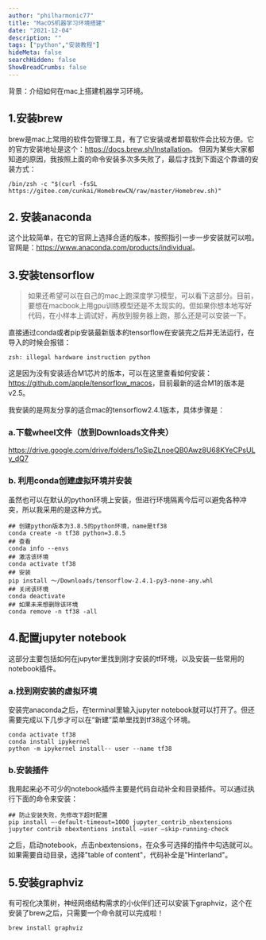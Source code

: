```yaml
---
author: "philharmonic77"
title: "MacOS机器学习环境搭建"
date: "2021-12-04"
description: ""
tags: ["python","安装教程"]
hideMeta: false
searchHidden: false
ShowBreadCrumbs: false
---
```

背景：介绍如何在mac上搭建机器学习环境。

## 1.安装brew

brew是mac上常用的软件包管理工具，有了它安装或者卸载软件会比较方便。它的官方安装地址是这个：<https://docs.brew.sh/Installation>。 但因为某些大家都知道的原因，我按照上面的命令安装多次多失败了，最后才找到下面这个靠谱的安装方式：

``` shell
/bin/zsh -c "$(curl -fsSL https://gitee.com/cunkai/HomebrewCN/raw/master/Homebrew.sh)"
```

## 2. 安装anaconda

这个比较简单，在它的官网上选择合适的版本，按照指引一步一步安装就可以啦。官网是：<https://www.anaconda.com/products/individual>。

## 3.安装tensorflow

> 如果还希望可以在自己的mac上跑深度学习模型，可以看下这部分。目前，要想在macbook上用gpu训练模型还是不太现实的。但如果你想本地写好代码，在小样本上调试好，再放到服务器上跑，那么还是可以安装一下。

直接通过conda或者pip安装最新版本的tensorflow在安装完之后并无法运行，在导入的时候会报错：
``` shell
zsh: illegal hardware instruction python
```

这是因为没有安装适合M1芯片的版本，可以在这里查看如何安装：<https://github.com/apple/tensorflow_macos>，目前最新的适合M1的版本是v2.5。

我安装的是网友分享的适合mac的tensorflow2.4.1版本，具体步骤是：

### a.下载wheel文件（放到Downloads文件夹）
<https://drive.google.com/drive/folders/1oSipZLnoeQB0Awz8U68KYeCPsULy_dQ7>

### b. 利用conda创建虚拟环境并安装
虽然也可以在默认的python环境上安装，但进行环境隔离今后可以避免各种冲突，所以我采用的是这种方式。
``` shell
## 创建python版本为3.8.5的python环境，name是tf38
conda create -n tf38 python=3.8.5
## 查看
conda info --envs
## 激活该环境
conda activate tf38
## 安装
pip install ～/Downloads/tensorflow-2.4.1-py3-none-any.whl
## 关闭该环境
conda deactivate
## 如果未来想删除该环境
conda remove -n tf38 -all
```

## 4.配置jupyter notebook

这部分主要包括如何在jupyter里找到刚才安装的tf环境，以及安装一些常用的notebook插件。

### a.找到刚安装的虚拟环境

安装完anaconda之后，在terminal里输入jupyter notebook就可以打开了。但还需要完成以下几步才可以在“新建”菜单里找到tf38这个环境。
```shell
conda activate tf38
conda install ipykernel
python -m ipykernel install-- user --name tf38
```

### b.安装插件

我用起来必不可少的notebook插件主要是代码自动补全和目录插件。可以通过执行下面的命令来安装：
``` shell 
## 防止安装失败，先修改下超时配置
pip install —-default-timeout=1000 jupyter_contrib_nbextensions
jupyter contrib nbextentions install —user —skip-running-check
```
之后，启动notebook，点击nbextensions，在众多可选择的插件中勾选就可以。如果需要自动目录，选择"table of content"，代码补全是"Hinterland"。

## 5.安装graphviz

有可视化决策树，神经网络结构需求的小伙伴们还可以安装下graphviz，这个在安装了brew之后，只需要一个命令就可以完成啦！
``` shell 
brew install graphviz
```

